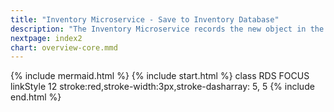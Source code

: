 ```yaml
---
title: "Inventory Microservice - Save to Inventory Database"
description: "The Inventory Microservice records the new object in the Inventory Database"
nextpage: index2
chart: overview-core.mmd
---
```

{% include mermaid.html %}
{% include start.html %}
  class RDS FOCUS
  linkStyle 12 stroke:red,stroke-width:3px,stroke-dasharray: 5, 5
{% include end.html %}

